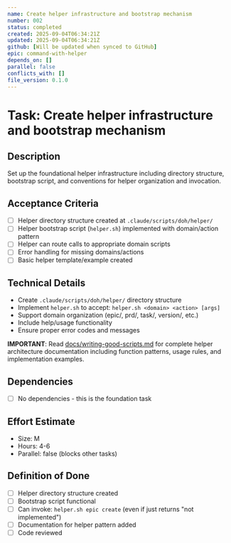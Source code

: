 ```yaml
---
name: Create helper infrastructure and bootstrap mechanism
number: 002
status: completed
created: 2025-09-04T06:34:21Z
updated: 2025-09-04T06:34:21Z
github: [Will be updated when synced to GitHub]
epic: command-with-helper
depends_on: []
parallel: false
conflicts_with: []
file_version: 0.1.0
---
```


# Task: Create helper infrastructure and bootstrap mechanism

## Description
Set up the foundational helper infrastructure including directory structure, bootstrap script, and conventions for helper organization and invocation.

## Acceptance Criteria
- [ ] Helper directory structure created at `.claude/scripts/doh/helper/`
- [ ] Helper bootstrap script (`helper.sh`) implemented with domain/action pattern
- [ ] Helper can route calls to appropriate domain scripts
- [ ] Error handling for missing domains/actions
- [ ] Basic helper template/example created

## Technical Details
- Create `.claude/scripts/doh/helper/` directory structure
- Implement `helper.sh` to accept: `helper.sh <domain> <action> [args]`
- Support domain organization (epic/, prd/, task/, version/, etc.)
- Include help/usage functionality
- Ensure proper error codes and messages

**IMPORTANT**: Read [docs/writing-good-scripts.md](docs/writing-good-scripts.md) for complete helper architecture documentation including function patterns, usage rules, and implementation examples.

## Dependencies
- [ ] No dependencies - this is the foundation task

## Effort Estimate
- Size: M
- Hours: 4-6
- Parallel: false (blocks other tasks)

## Definition of Done
- [ ] Helper directory structure created
- [ ] Bootstrap script functional
- [ ] Can invoke: `helper.sh epic create` (even if just returns "not implemented")
- [ ] Documentation for helper pattern added
- [ ] Code reviewed